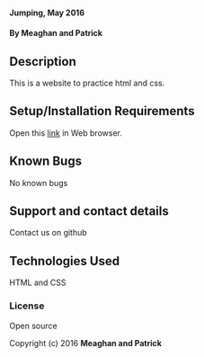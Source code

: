 #### Jumping, May 2016

#### By Meaghan and Patrick

## Description

This is a website to practice html and css. 

## Setup/Installation Requirements

Open this [link](https://rawgit.com/meaghanjones/jumpin-/master/index.html) in Web browser.

## Known Bugs
No known bugs

## Support and contact details

Contact us on github

## Technologies Used

HTML and CSS

### License

Open source

Copyright (c) 2016 **Meaghan and Patrick**


